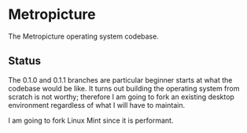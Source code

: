 # Metropicture

The Metropicture operating system codebase.

## Status

The 0.1.0 and 0.1.1 branches are particular beginner starts at what the codebase would be like. It turns out building the operating system from scratch is not worthy; therefore I am going to fork an existing desktop environment regardless of what I will have to maintain.

I am going to fork Linux Mint since it is performant.